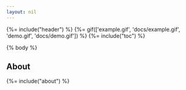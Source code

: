 ```yaml
---
layout: nil
---
```


{%= include("header") %}
{%= gif(['example.gif', 'docs/example.gif', 'demo.gif', 'docs/demo.gif']) %}
{%= include("toc") %}

{% body %}

## About
{%= include("about") %}
